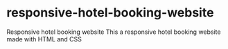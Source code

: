 # responsive-hotel-booking-website
Responsive hotel booking website
This a responsive hotel booking website made with HTML and CSS
